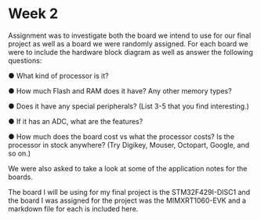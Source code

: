 # Week 2
Assignment was to investigate both the board we intend to use for our final project as well as a board we were randomly assigned. For each board we were to include the hardware block diagram as well as answer the following questions:

● What kind of processor is it?

● How much Flash and RAM does it have? Any other memory types?

● Does it have any special peripherals? (List 3-5 that you find interesting.)

● If it has an ADC, what are the features?

● How much does the board cost vs what the processor costs? Is the processor in stock
anywhere? (Try Digikey, Mouser, Octopart, Google, and so on.)

We were also asked to take a look at some of the application notes for the boards.

The board I will be using for my final project is the STM32F429I-DISC1 and the board I was assigned for the project was the MIMXRT1060-EVK and a markdown file for each is included here.
